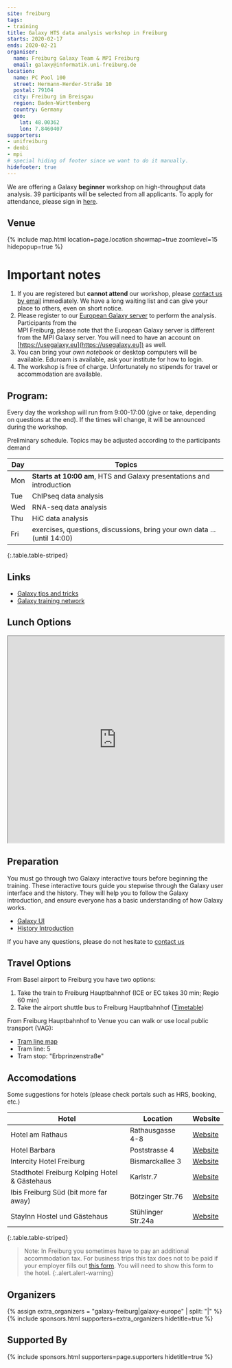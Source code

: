 ```yaml
---
site: freiburg
tags:
- training
title: Galaxy HTS data analysis workshop in Freiburg
starts: 2020-02-17
ends: 2020-02-21
organiser:
  name: Freiburg Galaxy Team & MPI Freiburg
  email: galaxy@informatik.uni-freiburg.de
location:
  name: PC Pool 100
  street: Hermann-Herder-Straße 10 
  postal: 79104
  city: Freiburg im Breisgau
  region: Baden-Württemberg
  country: Germany
  geo:
    lat: 48.00362
    lon: 7.8460407
supporters:
- unifreiburg
- denbi
- mpi
# special hiding of footer since we want to do it manually.
hidefooter: true
---
```


We are offering a Galaxy **beginner** workshop on high-throughput data analysis. 39 participants will be selected from all applicants. To apply for attendance, please sign in [here](https://drive.google.com/open?id=1AqPFa0fKbzVjBgm6ZAy5sVOWgotqELioUCGKw6sa6rY).

## Venue

{% include map.html location=page.location showmap=true zoomlevel=15 hidepopup=true %}


# Important notes

1. If you are registered but **cannot attend** our workshop, please [contact us
   by email](mailto:galaxy@informatik.uni-freiburg.de) immediately. We have a long waiting
   list and can give your place to others, even on short notice.
2. Please register to our [European Galaxy server](https://usegalaxy.eu) to perform the analysis. Participants from the     
   MPI Freiburg, please note that the European Galaxy server is different from the MPI Galaxy server. You will need to 
   have an account on [https://usegalaxy.eu](https://usegalaxy.eu]) as well.
3. You can bring your *own notebook* or desktop computers will be available. Eduroam is available, ask your institute 
   for how to login.
4. The workshop is free of charge. Unfortunately no stipends for travel or accommodation are available.

## Program:

Every day the workshop will run from 9:00-17:00 (give or take, depending on questions at the end). If the times will change, it will be announced during the workshop.

Preliminary schedule. Topics may be adjusted according to the participants demand

Day     | Topics
------- | --------
Mon     | **Starts at 10:00 am**,  HTS and Galaxy presentations and introduction
Tue     | ChIPseq data analysis
Wed     | RNA-seq data analysis
Thu     | HiC data analysis
Fri     | exercises, questions, discussions, bring your own data ... (until 14:00)
{:.table.table-striped}

## Links

* [Galaxy tips and tricks](https://github.com/bgruening/galaxy-tricks)
* [Galaxy training network](http://training.galaxyproject.org)

## Lunch Options

<iframe src="https://www.google.com/maps/d/embed?mid=13xIYbHTYlxxu-oopBTsSJHqK42M8lO6C" width="100%" height="480"></iframe>

## Preparation

You must go through two Galaxy interactive tours before beginning the training.
These interactive tours guide you stepwise through the Galaxy user interface
and the history. They will help you to follow the Galaxy introduction, and
ensure everyone has a basic understanding of how Galaxy works.

- [Galaxy UI](https://usegalaxy.eu/tours/core.galaxy_ui)
- [History Introduction](https://usegalaxy.eu/tours/core.history)

If you have any questions, please do not hesitate to [contact us](mailto:galaxy@informatik.uni-freiburg.de)

## Travel Options

From Basel airport to Freiburg you have two options:

1. Take the train to Freiburg Hauptbahnhof (ICE or EC takes 30 min; Regio 60 min)
2. Take the airport shuttle bus to Freiburg Hauptbahnhof ([Timetable](https://www.freiburger-reisedienst.de/en/airportbus/timetable.php))

From Freiburg Hauptbahnhof to Venue you can walk or use local public transport (VAG):

- [Tram line map](http://www.vag-freiburg.de/fahrplan-linien/netzplaene/liniennetzplan.html)
- Tram line: 5
- Tram stop: "Erbprinzenstraße"

## Accomodations

Some suggestions for hotels (please check portals such as HRS, booking, etc.)

Hotel                                         | Location           | Website
--------------------------------------------- | ------------------ | ----------
Hotel am Rathaus                              | Rathausgasse 4-8   | [Website](http://www.am-rathaus.de/)
Hotel Barbara                                 | Poststrasse 4      | [Website](http://www.hotel-barbara.de/)
Intercity Hotel Freiburg                      | Bismarckallee 3    | [Website](http://de.intercityhotel.com/Freiburg/InterCityHotel-Freiburg)
Stadthotel Freiburg Kolping Hotel & Gästehaus | Karlstr.7          | [Website](http://www.hotel-freiburg.de/)
Ibis Freiburg Süd (bit more far away)         | Bötzinger Str.76   | [Website](http://www.accorhotels.com/de/hotel-2656-ibis-budget-freiburg-sued/index.shtml)
StayInn Hostel und Gästehaus                  | Stühlinger Str.24a | [Website](http://www.stayinn-freiburg.de/hostel-und-gaestehaus/)
{:.table.table-striped}

<!-- TODO: map -->

> Note:
> In Freiburg you sometimes have to pay an additional accommodation tax. For business trips this tax does not
> to be paid if your employer fills out [this form](http://www.freiburg.de/servicebw/UebernachtungSt_Arbeitgeberbescheinigung.pdf). You will need to show this form to the hotel.
{:.alert.alert-warning}

## Organizers

{% assign extra_organizers =  "galaxy-freiburg|galaxy-europe" | split: "|"  %}
{% include sponsors.html supporters=extra_organizers hidetitle=true %}

## Supported By

{% include sponsors.html supporters=page.supporters hidetitle=true %}
